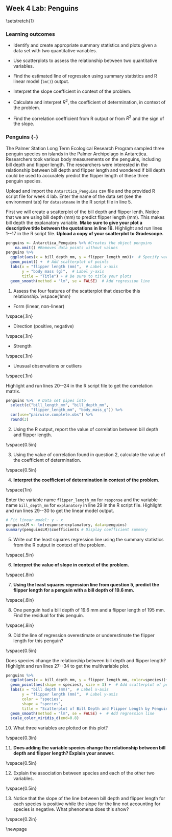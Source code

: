 ## Week 4 Lab:  Penguins

\setstretch{1}

### Learning outcomes

* Identify and create appropriate summary statistics and plots
  given a data set with two quantitative variables.
  
* Use scatterplots to assess the relationship between two quantitative variables.

* Find the estimated line of regression using summary statistics and R linear model (`lm()`) output.

* Interpret the slope coefficient in context of the problem.

* Calculate and interpret $R^2$, the coefficient of determination, in context of the problem.

* Find the correlation coefficient from R output or from $R^2$ and the sign of the slope.

### Penguins {-}

The Palmer Station Long Term Ecological Research Program sampled three penguin species on islands in the Palmer Archipelago in Antarctica. Researchers took various body measurements on the penguins, including bill depth and flipper length. The researchers were interested in the relationship between bill depth and flipper length and wondered if bill depth could be used to accurately predict the flipper length of these three penguin species. 

Upload and import the `Antarctica_Penguins` csv file and the provided R script file for week 4 lab. Enter the name of the data set (see the environment tab) for `datasetname` in the R script file in line 5.

First we will create a scatterplot of the bill depth and flipper lenth.  Notice that we are using bill depth (mm) to predict flipper length (mm).  This makes bill depth the explanatory variable. **Make sure to give your plot a descriptive title between the quotations in line 16.** Highlight and run lines 1--17 in the R script file.  **Upload a copy of your scatterplot to Gradescope.**


```r
penguins <- Antarctica_Penguins %>% #Creates the object penguins
    na.omit() #Removes data points without values
penguins %>%
  ggplot(aes(x = bill_depth_mm, y = flipper_length_mm))+  # Specify variables
  geom_point() +  # Add scatterplot of points
  labs(x = "flipper length (mm)",  # Label x-axis
       y = "body mass (g)",  # Label y-axis
       title = "Title") + # Be sure to title your plots
  geom_smooth(method = "lm", se = FALSE)  # Add regression line
```

1. Assess the four features of the scatterplot that describe this relationship.
\vspace{1mm}

* Form (linear, non-linear)

\vspace{.1in}

* Direction (positive, negative)

\vspace{.1in}

* Strength

\vspace{.1in}

* Unusual observations or outliers

\vspace{.1in}

Highlight and run lines 20--24 in the R script file to get the correlation matrix.


```r
penguins %>%  # Data set pipes into
  select(c("bill_length_mm", "bill_depth_mm", 
           "flipper_length_mm", "body_mass_g")) %>%
  cor(use="pairwise.complete.obs") %>%
  round(3)
```

2.  Using the R output, report the value of correlation between bill depth and flipper length.

\vspace{0.5in}

3. Using the value of correlation found in question 2, calculate the value of the coefficient of determination.

\vspace{0.5in}

4. **Interpret the coefficient of determination in context of the problem.**

\vspace{1in}

Enter the variable name `flipper_length_mm` for `response` and the variable name `bill_depth_mm` for `explanatory` in line 29 in the R script file.  Highlight and run lines 29--30 to get the linear model output.


```r
# Fit linear model: y ~ x
penguinsLM <- lm(response~explanatory, data=penguins)
summary(penguinsLM)$coefficients # Display coefficient summary
```

5.  Write out the least squares regression line using the summary statistics from the R output in context of the problem.

\vspace{.5in}

6. **Interpret the value of slope in context of the problem.**

\vspace{.8in}

7. **Using the least squares regression line from question 5, predict the flipper length for a penguin with a bill depth of 19.6 mm.**

\vspace{.6in}

8. One penguin had a bill depth of 19.6 mm and a flipper length of 195 mm. Find the residual for this penguin.

\vspace{.8in}

9.  Did the line of regression overestimate or underestimate the flipper length for this penguin?

\vspace{0.5in}

Does species change the relationship between bill depth and flipper length? Highlight and run lines 27--34 to get the multivariable plot.


```r
penguins %>%
  ggplot(aes(x = bill_depth_mm, y = flipper_length_mm, color=species))+  # Specify variables
  geom_point(aes(shape = species), size = 3) +  # Add scatterplot of points
  labs(x = "bill depth (mm)",  # Label x-axis
       y = "flipper length (mm)",  # Label y-axis
       color = "species",
       shape = "species",
       title = "Scatterplot of Bill Depth and Flipper Length by Penguin Species") + # Enter the title for the plot between the quotations
  geom_smooth(method = "lm", se = FALSE) +  # Add regression line
  scale_color_viridis_d(end=0.8)
```

10.  What three variables are plotted on this plot?

\vspace{0.3in}


11. **Does adding the variable species change the relationship between bill depth and flipper length? Explain your answer.**

\vspace{0.5in}

12. Explain the association between species and each of the other two variables. 

\vspace{0.5in}

13. Notice that the slope of the line between bill depth and flipper length for each species is positive while the slope for the line not accounting for species is negative.  What phenomena does this show?

\vspace{0.2in}

\newpage

